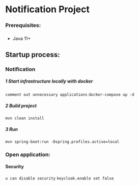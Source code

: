 # Notification Project

### Prerequisites:

#####

- Java 11+

## Startup process:

### Notification

##### 1 Start infrastructure locally with docker

`comment out unnecessary applications`
`docker-compose up -d`

##### 2 Build project

`mvn clean install`

##### 3 Run

`mvn spring-boot:run -Dspring.profiles.active=local`

### Open application:

#### Security

`u can disable security`
`keycloak.enable set false`

